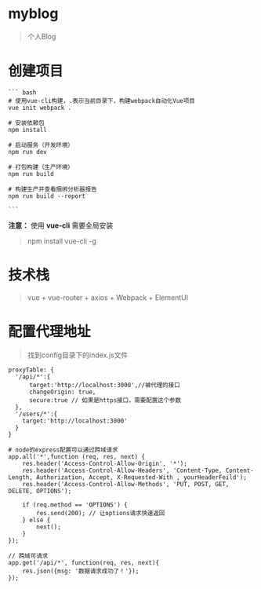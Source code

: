 # myblog

> 个人Blog

# 创建项目
	``` bash
	# 使用vue-cli构建，.表示当前目录下，构建webpack自动化Vue项目
	vue init webpack .
	
	# 安装依赖包
	npm install
	
	# 启动服务（开发环境）
	npm run dev
	
	# 打包构建（生产环境）
	npm run build
	
	# 构建生产并查看捆绑分析器报告
	npm run build --report
	
	```

**注意：** 使用 **vue-cli** 需要全局安装
> npm install vue-cli -g

# 技术栈
> vue + vue-router + axios + Webpack + ElementUI

# 配置代理地址
> 找到config目录下的index.js文件

	proxyTable: {
      '/api/*':{
          target:'http://localhost:3000',//被代理的接口
          changeOrigin: true,
          secure:true // 如果是https接口，需要配置这个参数
      },
      '/users/*':{
        target:'http://localhost:3000'
      }
    }
	
	# node的express配置可以通过跨域请求
	app.all('*',function (req, res, next) {
		res.header('Access-Control-Allow-Origin', '*');
		res.header('Access-Control-Allow-Headers', 'Content-Type, Content-Length, Authorization, Accept, X-Requested-With , yourHeaderFeild');
		res.header('Access-Control-Allow-Methods', 'PUT, POST, GET, DELETE, OPTIONS');

		if (req.method == 'OPTIONS') {
			res.send(200); // 让options请求快速返回
		} else {
			next();
		}
	});

	// 跨域可请求
	app.get('/api/*', function(req, res, next){ 
		res.json({msg: '数据请求成功了！'}); 
	}); 